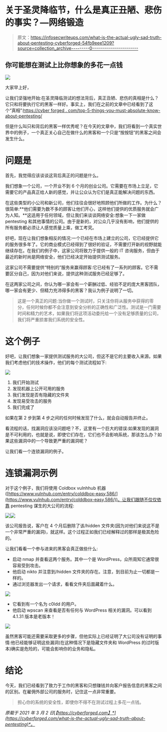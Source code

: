 # 关于圣灵降临节，什么是真正丑陋、悲伤的事实？—网络锻造

> 原文：<https://infosecwriteups.com/what-is-the-actual-ugly-sad-truth-about-pentesting-cyberforged-54fb9eee1209?source=collection_archive---------0----------------------->

## 你可能想在测试上比你想象的多花一点钱

![](img/e61f6be7bd669de4327b4c92c83960ae.png)

大家早上好，

让我们坚强地开始:在圣灵降临测试的想法背后，真正丑陋、悲伤的真相是什么？它只和将要执行它的黑客一样好。事实上，我们在之前的文章中已经看到了这个“真相”:[https://cyber forged . com/top-5-things-you-must-absolute-know-about-pentesting/](https://cyberforged.com/top-5-things-you-must-absolutely-know-about-pentesting/)

但是什么叫只和背后的黑客一样优秀呢？在今天的文章中，我们将看到一个真实世界中的例子，一个真正关心自己在做什么的黑客和一个只是“按按钮”的黑客之间会发生什么。

# 问题是

首先，我觉得应该谈谈这背后真正的问题是什么。

我们想象一个公司，一个开业不到 6 个月的创业公司。它需要在市场上立足，它需要它的产品真正给人新的感觉，并让公众认为它们是真正能解决问题的东西。

在这些类型的小公司和新公司，他们往往会很好地照顾他们所做的工作。为什么？很简单:**他们需要为数不多的顾客让他们开心，这样他们提供的优质服务就会广为人知。**这适用于任何领域，但让我们来谈谈网络安全:想象一下一家做 pentesting 和其他事情的公司。由于是新的，对公众几乎没有影响，他们提供的所有服务都必须让人感觉质量上乘，做工考究。

好吧，现在让我们想象相反的情况:一个已经在市场上建立的公司，它已经提供它的服务很多年了。它的商业模式已经得到了很好的验证，不需要打开新的视野就能继续存在。在我们的例子中，这家公司将致力于提供一般的 IT 咨询服务，但由于最近的新时尚是网络安全，他们已经决定开始提供测试服务。

这家公司不需要提供“特别的”服务来赢得顾客:它已经有了一系列的顾客。它不需要区分自己，因为对他们来说，提供这种测试服务已经足够了。

在这两家公司之间，你认为哪一家会有一个薪酬过低、经验不足的庞大黑客团队，哪一家会有更少、但精力充沛得多的黑客？我认为例子说明了一切。

> 这是一个真正的问题:当你做一个测试时，只关注你将从服务中获得的零分，任何时候你都不会注意到安全分析的正确性和广泛性。测试是一门需要时间和精力的艺术，如果我们将这项活动委托给一个没有足够质量的公司，我们将严重损害我们系统的安全性。

# 这个例子

好吧，让我们想象一家提供测试服务的大公司，但这不是它的主要收入来源。如果我们考虑他们的技术操作，他们的每个测试流程如下:

![](img/3f39acb9d16b695a0c27baf5800eec33.png)

1.  我们开始测试
2.  发现机器上公开可用的服务
3.  我们发现是否有隐藏的文件夹
4.  发现易受攻击的服务
5.  我们完成了

如果在第 2 步到第 4 步之间的任何时候发现了什么，就会自动报告并终止。

看流程的话，找漏洞应该没问题吧？不，这里有一个巨大的错误:如果发现的漏洞是不可利用的，也就是说，即使它们存在，它们也不会影响系统，那该怎么办？如果这些漏洞中的一个导致更严重的漏洞呢？

让我们看一个连锁漏洞的例子。

# 连锁漏洞示例

对于这个例子，我们将使用 Coldbox vulnhhub 机器([https://www.vulnhub.com/entry/colddbox-easy,586/](https://www.vulnhub.com/entry/colddbox-easy,586/))。让我们跟随不仅仅依靠 pentesting 谋生的大公司的流程:

![](img/db3f8c12d0a9150a104de73214f78a34.png)![](img/23922762f44240d3766caa2c8f0ce99e.png)

该公司报告说，客户在 4 个月后删除了该/hidden 文件夹(因为对他们来说这不是一个非常严重的漏洞)，就这样。这个过程正如我们已经解释过的那样是极其危险的。

让我们看看一个参与进来的黑客会真正做些什么:

*   启动 nmap 并查看这两个服务。其中一个是 WordPress，众所周知它通常很容易受到攻击。
*   他启动 nikto 并注意到/hidden 文件夹的存在。注意，到目前为止一切都是一样的。
*   通过浏览器发出一个请求，看看文件夹后面藏着什么。

![](img/6259e3cb6952e8cf09475b32f5f38a73.png)

*   它看到有一个名为 c0ldd 的用户。
*   他启动 wpscan 来查看是否有任何与 WordPress 相关的漏洞。可以看到 4.1.31 版本是老版本！

![](img/909e34895b51fc9b38bc4cd65f68979b.png)

虽然黑客可能还需要采取更多的步骤，但他实际上已经证明了大公司没有证明的事情:他已经能够证明这些漏洞(在这种情况下是隐藏文件夹和 WordPress 的过时版本)确实是危险的，可能会影响你的业务和隐私。

# 结论

今天，我们已经看到了致力于工作的黑客和只想赚钱并向客户报告信息的黑客之间的区别。在雇佣外部公司的服务时，记住这一点非常重要。

> 担心你的系统的安全性，即使你不得不在测试过程上多花一点钱。

*原载于 2021 年 3 月 2 日*[*【https://cyberforged.com】*](https://cyberforged.com/what-is-the-actual-ugly-sad-truth-about-pentesting)*。*